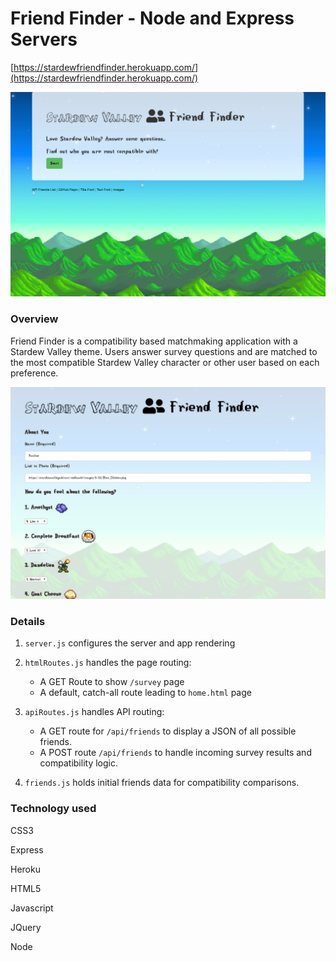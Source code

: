 # Friend Finder - Node and Express Servers

[https://stardewfriendfinder.herokuapp.com/](https://stardewfriendfinder.herokuapp.com/)

![front page](app/public/assets/images/friend_finder.PNG)

### Overview

Friend Finder is a compatibility based matchmaking application with a Stardew Valley theme. Users answer survey questions and are matched to the most compatible Stardew Valley character or other user based on each preference.

![Demo](app/public/assets/images/demo.gif)

### Details

1. `server.js` configures the server and app rendering

2. `htmlRoutes.js` handles the page routing:

   * A GET Route to show `/survey` page
   * A default, catch-all route leading to `home.html` page

3. `apiRoutes.js` handles API routing:

   * A GET route for `/api/friends` to display a JSON of all possible friends.
   * A POST route `/api/friends` to handle incoming survey results and compatibility logic.

4. `friends.js` holds initial friends data for compatibility comparisons.

### Technology used

CSS3

Express

Heroku

HTML5 

Javascript

JQuery

Node